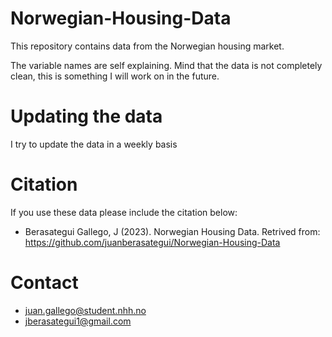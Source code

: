# Norwegian-Housing-Data
This repository contains data from the Norwegian housing market.

The variable names are self explaining. Mind that the data is not completely clean, this is something I will work on in the future.

# Updating the data
I try to update the data in a weekly basis

# Citation
If you use these data please include the citation below:
- Berasategui Gallego, J (2023). Norwegian Housing Data. Retrived from: https://github.com/juanberasategui/Norwegian-Housing-Data

# Contact
- juan.gallego@student.nhh.no
- jberasategui1@gmail.com
